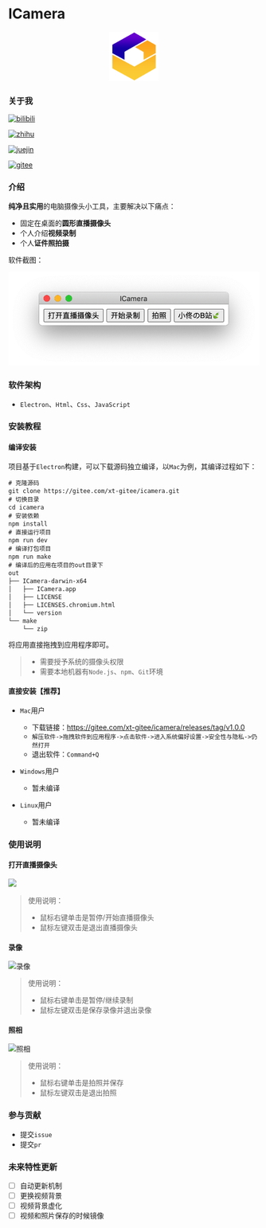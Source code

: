# ICamera

<div align=center>
  <img src="./assets/camera.png" width="100" height="100" alt="笔记图标" style="zoom: 100%;" />
</div>

### 关于我

[![bilibili](https://img.shields.io/badge/B%E7%AB%99-%E7%A8%8B%E5%BA%8F%E5%91%98%E5%B0%8F%E4%BD%9F-white?logo=bilibili&labelColor=FE7398&color=00aeec&logoColor=white)](https://space.bilibili.com/52459877)

[![zhihu](https://img.shields.io/badge/%E7%9F%A5%E4%B9%8E-%E7%A8%8B%E5%BA%8F%E5%91%98%E5%B0%8F%E4%BD%9F-white?logo=zhihu&labelColor=0066ff&color=142026&logoColor=white)](https://www.zhihu.com/people/xt-zhihu)

[![juejin](https://img.shields.io/badge/%E6%8E%98%E9%87%91-%E7%A8%8B%E5%BA%8F%E5%91%98%E5%B0%8F%E4%BD%9F-blue?logo=bytedance&labelColor=3C8CFF&color=E9FF4F&logoColor=white)](https://juejin.cn/user/2884716887282798)

[![gitee](https://img.shields.io/badge/%E7%A0%81%E4%BA%91-%E7%A8%8B%E5%BA%8F%E5%91%98%E5%B0%8F%E4%BD%9F-green?logo=gitee&labelColor=C71C23&color=222C32&logoColor=white)](https://gitee.com/xt-gitee)

### 介绍

**纯净且实用**的电脑摄像头小工具，主要解决以下痛点：

* 固定在桌面的**圆形直播摄像头**
* 个人介绍**视频录制**
* 个人**证件照拍摄**

软件截图：

![](./demo/软件截图.png)



### 软件架构
* `Electron`、`Html`、`Css`、`JavaScript`

### 安装教程

#### 编译安装

项目基于`Electron`构建，可以下载源码独立编译，以`Mac`为例，其编译过程如下：

```shell
# 克隆源码
git clone https://gitee.com/xt-gitee/icamera.git
# 切换目录
cd icamera
# 安装依赖
npm install
# 直接运行项目
npm run dev
# 编译打包项目
npm run make
# 编译后的应用在项目的out目录下
out
├── ICamera-darwin-x64
│   ├── ICamera.app
│   ├── LICENSE
│   ├── LICENSES.chromium.html
│   └── version
└── make
    └── zip
```

将应用直接拖拽到应用程序即可。

>* 需要授予系统的摄像头权限
>* 需要本地机器有`Node.js`、`npm`、`Git`环境

#### 直接安装【推荐】

* `Mac`用户
  * 下载链接：https://gitee.com/xt-gitee/icamera/releases/tag/v1.0.0
  * `解压软件->拖拽软件到应用程序->点击软件->进入系统偏好设置->安全性与隐私->仍然打开`
  * 退出软件：`Command+Q`

* `Windows`用户
  * 暂未编译

* `Linux`用户
  * 暂未编译

### 使用说明

#### 打开直播摄像头

![](./demo/打开直播摄像头.gif)

>使用说明：
>
>* 鼠标右键单击是暂停/开始直播摄像头
>* 鼠标左键双击是退出直播摄像头

#### 录像

![录像](./demo/录像.gif)

> 使用说明：
>
> * 鼠标右键单击是暂停/继续录制
> * 鼠标左键双击是保存录像并退出录像

#### 照相

![照相](./demo/拍照.gif)

>使用说明：
>
>* 鼠标右键单击是拍照并保存
>* 鼠标左键双击是退出拍照

### 参与贡献

* 提交`issue`
* 提交`pr`


### 未来特性更新

- [ ] 自动更新机制
- [ ] 更换视频背景
- [ ] 视频背景虚化
- [ ] 视频和照片保存的时候镜像
